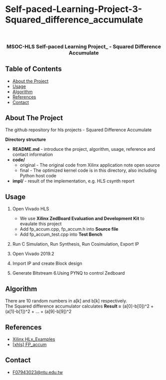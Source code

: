 # Self-paced-Learning-Project-3-Squared_difference_accumulate

<br />
<p align="center">

  <h3 align="center">MSOC-HLS Self-paced Learning Project_ - Squared Difference Accumulate</h3>
  
</p>


<!-- TABLE OF CONTENTS -->
## Table of Contents

* [About the Project](#about-the-project)
* [Usage](#usage)
* [Algorithm](#Algorithm)
* [References](#References)
* [Contact](#contact)


<!-- ABOUT THE PROJECT -->
## About The Project
The github repository for hls projects - Squared Difference Accumulate

**Directory structure**
* **README.md** - introduce the project, algorithm, usage, reference and contact information
* **code/**
  * original - The original code from Xilinx application note open source 
  * final - The optimized kernel code is in this directory, also including Python host code 
* **impl/** - result of the implementation, e.g. HLS csynth report
     
<!-- USAGE EXAMPLES -->
## Usage
1. Open Vivado HLS
    * We use **Xilinx ZedBoard Evaluation and Development Kit** to evaulate this project 
    * Add fp_accum.cpp, fp_accum.h into **Source file**
    * Add fp_accum_test.cpp into **Test Bench**

2. Run C Simulation, Run Synthesis, Run Cosimulation, Export IP
3. Open Vivado 2019.2
4. Import IP and create Block design
5. Generate Bitstream
6.Using PYNQ to control Zedboard


## Algorithm
There are 10 random numbers in a[k] and b[k] respectively.  
The Squared difference accumulator calculates **Result =** (a[0]-b[0])^2 + (a[1]-b[1])^2 + ... + (a[9]-b[9])^2  

## References
* [Xilinx HLx_Examples](https://github.com/Xilinx/HLx_Examples)
* [[xhls] FP_accum](https://github.com/Xilinx/HLx_Examples/tree/master/Math/fp_accum)

<!-- CONTACT -->
## Contact
* F07943023@ntu.edu.tw
